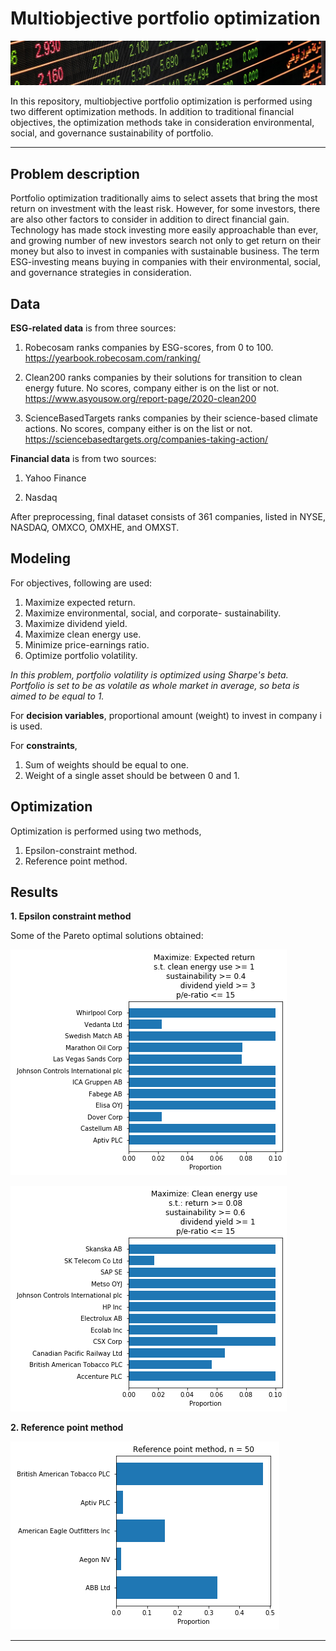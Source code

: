 # Multiobjective portfolio optimization

![Alt text](img/sm_crop.jpg?raw=true "Title")

In this repository, multiobjective portfolio optimization is performed using two different optimization methods. In addition to traditional financial objectives, the optimization methods take in consideration environmental, social, and governance sustainability of portfolio.

----
## Problem description

Portfolio optimization traditionally aims to select assets that bring the most return on investment with the least risk. However, for some investors, there are also other factors to consider in addition to direct financial gain. Technology has made stock investing more easily approachable than ever, and growing number of new investors search not only to get return on their money but also to invest in companies with sustainable business. The term ESG-investing means buying in companies with their environmental, social, and governance strategies in consideration.

## Data

**ESG-related data** is from three sources:

1. Robecosam ranks companies by ESG-scores, from 0 to 100. https://yearbook.robecosam.com/ranking/

2. Clean200 ranks companies by their solutions for transition to clean energy future. No scores, company either is on the list or not. https://www.asyousow.org/report-page/2020-clean200

3.  ScienceBasedTargets ranks companies by their science-based climate actions. No scores, company either is on the list or not. https://sciencebasedtargets.org/companies-taking-action/

**Financial data** is from two sources:

1. Yahoo Finance

2. Nasdaq

After preprocessing, final dataset consists of 361 companies, listed in NYSE, NASDAQ, OMXCO, OMXHE, and OMXST.

## Modeling

For objectives, following are used:

1. Maximize expected return.
2. Maximize environmental, social, and corporate- sustainability.
3. Maximize dividend yield.
4. Maximize clean energy use.
5. Minimize price-earnings ratio.
6. Optimize portfolio volatility.

*In this problem, portfolio volatility is optimized using Sharpe's beta. Portfolio is set to be as volatile as whole market in average, so beta is aimed to be equal to 1.*

For **decision variables**, proportional amount (weight) to invest in company i is used.

For **constraints**, 

1. Sum of weights should be equal to one.
2. Weight of a single asset should be between 0 and 1.

## Optimization

Optimization is performed using two methods,

1. Epsilon-constraint method.
2. Reference point method.

## Results

**1. Epsilon constraint method**

Some of the Pareto optimal solutions obtained:

![Alt text](img/e_constraint_3.png?raw=true "Title")


![Alt text](img/e_constraint_4.png?raw=true "Title")

**2. Reference point method**

![Alt text](img/ref_point_2.png?raw=true "Title")

----
